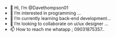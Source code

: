 - 👋 Hi, I’m @Davethompson01
- 👀 I’m interested in programming ...
- 🌱 I’m currently learning back-end development...
- 💞️ I’m looking to collaborate on ui/ux designer ...
- 📫 How to reach me whatapp ; 09031875357..
<!---
Davethompson01/Davethompson01 is a ✨ special ✨ repository because its `README.md` (this file) appears on your GitHub profile.
You can click the Preview link to take a look at your changes.
--->
